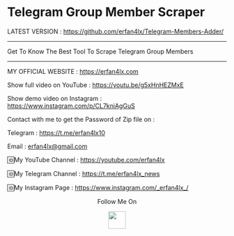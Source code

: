 # Telegram Group Member Scraper
LATEST VERSION : https://github.com/erfan4lx/Telegram-Members-Adder/


***
 Get To Know The Best Tool To Scrape Telegram Group Members
***

 MY OFFICIAL WEBSITE : https://erfan4lx.com

Show full video on YouTube : https://youtu.be/g5xHnHEZMxE

Show demo video on Instagram : https://www.instagram.com/p/CL7kniAgGuS

Contact with me to get the Password of Zip file on :

 Telegram : https://t.me/erfan4lx10
  
 Email : erfan4lx@gmail.com

🆔My YouTube Channel : https://youtube.com/erfan4lx

🆔My Telegram Channel : https://t.me/erfan4lx_news

🆔My Instagram Page : https://www.instagram.com/_erfan4lx_/

<p align="center">
  Follow Me On
</p>
<p align="center">
  <a href="https://www.youtube.com/c/erfan4lx?sub_confirmation=1">
    <img src="https://www.iconsdb.com/icons/preview/black/youtube-4-xxl.png" width="40" height="40">
  </a>
</p>
